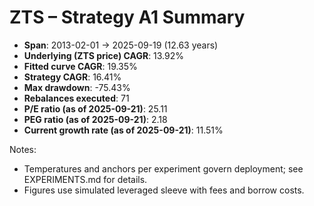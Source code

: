 # ZTS – Strategy A1 Summary

- **Span**: 2013-02-01 → 2025-09-19 (12.63 years)
- **Underlying (ZTS price) CAGR**: 13.92%
- **Fitted curve CAGR**: 19.35%
- **Strategy CAGR**: 16.41%
- **Max drawdown**: -75.43%
- **Rebalances executed**: 71
- **P/E ratio (as of 2025-09-21)**: 25.11
- **PEG ratio (as of 2025-09-21)**: 2.18
- **Current growth rate (as of 2025-09-21)**: 11.51%

Notes:

- Temperatures and anchors per experiment govern deployment; see EXPERIMENTS.md for details.
- Figures use simulated leveraged sleeve with fees and borrow costs.

